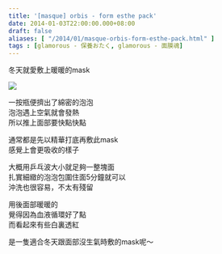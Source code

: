 ```yaml
---
title: '[masque] orbis - form esthe pack'
date: 2014-01-03T22:00:00.000+08:00
draft: false
aliases: [ "/2014/01/masque-orbis-form-esthe-pack.html" ]
tags : [glamorous - 保養おたく, glamorous - 面膜魂]
---
```


冬天就愛敷上暖暖的mask  

![](/images/orbisform.jpg)

一按瓶便擠出了綿密的泡泡  
泡泡遇上空氣就會發熱  
所以推上面部要快點快點  
  
通常都是先以精華打底再敷此mask  
感覺上會更吸收的樣子  
  
大概用乒乓波大小就足夠一整塊面  
扎實細緻的泡泡包圍住面5分鐘就可以  
沖洗也很容易，不太有殘留  
  
用後面部暖暖的  
覺得因為血液循環好了點  
而看起來有些白裏透紅  
  
是一隻適合冬天跟面部沒生氣時敷的mask呢～
